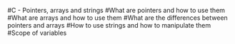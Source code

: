 #C - Pointers, arrays and strings
#What are pointers and how to use them
#What are arrays and how to use them
#What are the differences between pointers and arrays
#How to use strings and how to manipulate them
#Scope of variables
